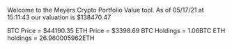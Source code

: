 Welcome to the Meyers Crypto Portfolio Value tool. 
As of 05/17/21 at 15:11:43 our valuation is $138470.47 

BTC Price = $44190.35
 ETH Price = $3398.69
BTC Holdings = 1.06BTC
 ETH holdings = 26.960005962ETH 
